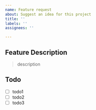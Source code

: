 ```yaml
---
name: Feature request
about: Suggest an idea for this project
title: ''
labels: ''
assignees: ''

---
```


## Feature Description

> description

## Todo
- [ ] todo1
- [ ] todo2
- [ ] todo3
